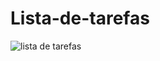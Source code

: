 # Lista-de-tarefas
![lista de tarefas](https://user-images.githubusercontent.com/62407217/147857327-d91cc2fc-1bfc-4651-977b-cd8addec193a.png)
